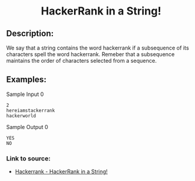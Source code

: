 <h1 align="center">HackerRank in a String!</h1>

## Description:
We say that a string contains the word hackerrank if a subsequence of its characters spell the word hackerrank. Remeber that a subsequence maintains the order of characters selected from a sequence. 

## Examples:

Sample Input 0

```
2
hereiamstackerrank
hackerworld
```

Sample Output 0

```
YES
NO
```



### Link to source: 
- <a href="https://www.hackerrank.com/challenges/hackerrank-in-a-string/problem">Hackerrank - HackerRank in a String!</a>

